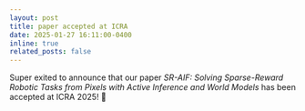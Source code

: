 ```yaml
---
layout: post
title: paper accepted at ICRA
date: 2025-01-27 16:11:00-0400
inline: true
related_posts: false
---
```


Super exited to announce that our paper _SR-AIF: Solving Sparse-Reward Robotic Tasks from Pixels with Active Inference and World Models_ has been accepted at ICRA 2025! 🎉